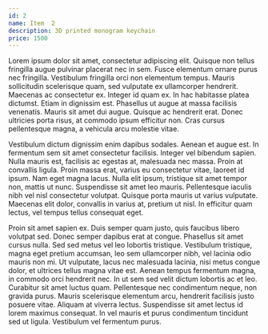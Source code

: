 ```yaml
---
id: 2
name: Item  2
description: 3D printed monogram keychain
price: 1500
---
```


Lorem ipsum dolor sit amet, consectetur adipiscing elit. Quisque non tellus fringilla augue pulvinar placerat nec in sem. Fusce elementum ornare purus nec fringilla. Vestibulum fringilla orci non elementum tempus. Mauris sollicitudin scelerisque quam, sed vulputate ex ullamcorper hendrerit. Maecenas ac consectetur ex. Integer id quam ex. In hac habitasse platea dictumst. Etiam in dignissim est. Phasellus ut augue at massa facilisis venenatis. Mauris sit amet dui augue. Quisque ac hendrerit erat. Donec ultricies porta risus, at commodo ipsum efficitur non. Cras cursus pellentesque magna, a vehicula arcu molestie vitae.

Vestibulum dictum dignissim enim dapibus sodales. Aenean et augue est. In fermentum sem sit amet consectetur facilisis. Integer vel bibendum sapien. Nulla mauris est, facilisis ac egestas at, malesuada nec massa. Proin at convallis ligula. Proin massa erat, varius eu consectetur vitae, laoreet id ipsum. Nam eget magna lacus. Nulla elit ipsum, tristique sit amet tempor non, mattis ut nunc. Suspendisse sit amet leo mauris. Pellentesque iaculis nibh vel nisl consectetur volutpat. Quisque porta mauris ut varius vulputate. Maecenas elit dolor, convallis in varius at, pretium ut nisl. In efficitur quam lectus, vel tempus tellus consequat eget.

Proin sit amet sapien ex. Duis semper quam justo, quis faucibus libero volutpat sed. Donec semper dapibus erat at congue. Phasellus sit amet cursus nulla. Sed sed metus vel leo lobortis tristique. Vestibulum tristique, magna eget pretium accumsan, leo sem ullamcorper nibh, vel lacinia odio mauris non mi. Ut vulputate, lacus nec malesuada lacinia, nisi metus congue dolor, et ultrices tellus magna vitae est. Aenean tempus fermentum magna, in commodo orci hendrerit nec. In ut sem sed velit dictum lobortis ac et leo. Curabitur sit amet luctus quam. Pellentesque nec condimentum neque, non gravida purus. Mauris scelerisque elementum arcu, hendrerit facilisis justo posuere vitae. Aliquam at viverra lectus. Suspendisse sit amet lectus id lorem maximus consequat. In vel mauris et purus condimentum tincidunt sed ut ligula. Vestibulum vel fermentum purus.
